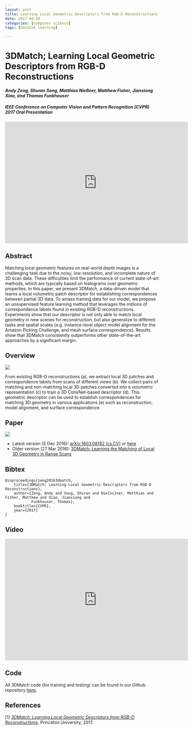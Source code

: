 ```yaml
---
layout: post
title: Learning Local Geometric Descriptors from RGB-D Reconstructions
date: 2017-04-28
categories: [computer science]
tags: [machine learning]

---
```



# 3DMatch; Learning Local Geometric Descriptors from RGB-D Reconstructions

#### *Andy Zeng, Shuran Song, Matthias Nießner, Matthew Fisher, Jianxiong Xiao, and Thomas Funkhouser*

##### IEEE Conference on Computer Vision and Pattern Recognition (CVPR) 2017 **Oral Presentation**

<iframe width="600" height="400" src="https://www.youtube.com/embed/1U3YKnuMS7g" frameborder="0" allowfullscreen></iframe>

## Abstract 


Matching local geometric features on real-world depth images is a challenging task due to the noisy, low-resolution, and incomplete nature of 3D scan data. These difficulties limit the performance of current state-of-art methods, which are typically based on histograms over geometric properties. In this paper, we present 3DMatch, a data-driven
model that learns a local volumetric patch descriptor for establishing correspondences between partial 3D data. To amass training data for our model, we propose an unsupervised feature learning method that leverages the millions of correspondence labels found in existing RGB-D reconstructions. Experiments show that our descriptor is not only able
to match local geometry in new scenes for reconstruction, but also generalize to different tasks and spatial scales (e.g. instance-level object model alignment for the Amazon Picking Challenge, and mesh surface correspondence). Results show that 3DMatch consistently outperforms other state-of-the-art approaches by a significant margin.

## Overview

![](http://3dmatch.cs.princeton.edu/img/overview.jpg)

From existing RGB-D reconstructions (a), we extract local 3D patches and correspondence labels from scans of different views (b). We collect pairs of matching and non-matching local 3D patches converted into a volumetric representation (c) to train a 3D ConvNet-based descriptor (d). This geometric descriptor can be used to establish correspondences for matching 3D geometry in various applications (e) such as reconstruction, model alignment, and surface correspondence.

## Paper

[![](http://3dmatch.cs.princeton.edu/img/paper-view.jpg)](https://arxiv.org/pdf/1603.08182.pdf)

* Latest version (5 Dec 2016): [arXiv:1603.08182 [cs.CV]](https://arxiv.org/abs/1603.08182) or [here](paper_v2.pdf)
* Older version (27 Mar 2016): [3DMatch: Learning the Matching of Local 3D Geometry in Range Scans](paper_v1.pdf)

## Bibtex

```
@inproceedings{zeng20163dmatch,
    title={3DMatch: Learning Local Geometric Descriptors from RGB-D
Reconstructions},
    author={Zeng, Andy and Song, Shuran and Nie{ss}ner, Matthias and
Fisher, Matthew and Xiao, Jianxiong and
            Funkhouser, Thomas},
    booktitle={CVPR},
    year={2017}
}
```


## Video

<iframe width="600" height="400" src="https://www.youtube.com/embed/gZrsJJtDvvA" frameborder="0" allowfullscreen></iframe>

## Code

All 3DMatch code (for training and testing) can be found in our Github repository [here](https://github.com/andyzeng/3dmatch-toolbox).


## References
[1] [*3DMatch: Learning Local Geometric Descriptors from RGB-D Reconstructions*](http://3dmatch.cs.princeton.edu/), Princeton University, 2017.